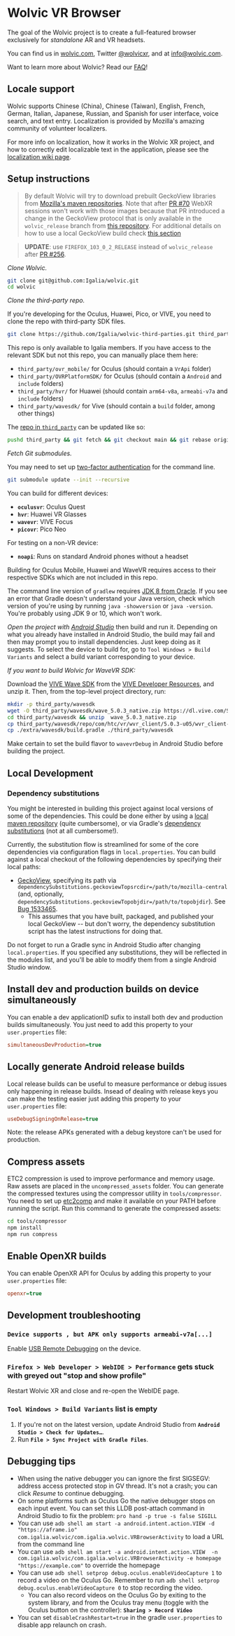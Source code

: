 # Wolvic VR Browser

The goal of the Wolvic project is to create a full-featured browser exclusively for *standalone* AR and VR headsets.

You can find us in [wolvic.com](https://www.wolvic.com), Twitter [@wolvicxr](https://twitter.com/wolvicxr), and at [info@wolvic.com](mailto:info@wolvic.com).

Want to learn more about Wolvic? Read our [FAQ](https://wolvic.com/en/faq)!

## Locale support

Wolvic supports Chinese (China), Chinese (Taiwan), English, French, German, Italian, Japanese, Russian, and Spanish for user interface, voice search, and text entry. Localization is provided by Mozilla's amazing community of volunteer localizers.

For more info on localization, how it works in the Wolvic XR project, and how to correctly edit localizable text in the application, please see the [localization wiki page](https://github.com/MozillaReality/FirefoxReality/wiki/Localization).

## Setup instructions

> By default Wolvic will try to download prebuilt GeckoView libraries from [Mozilla's maven repositories](https://maven.mozilla.org/maven2/org/mozilla/geckoview/?prefix=maven2/org/mozilla/geckoview/). Note that after [PR #70](https://github.com/Igalia/wolvic/pull/70) WebXR sessions won't work with those images because that PR introduced a change in the GeckoView protocol that is only available in the `wolvic_release` branch from [this repository](https://github.com/Igalia/gecko-dev/). For additional details on how to use a local GeckoView build check [this section](#dependency-substitutions)

>  **UPDATE**: use `FIREFOX_103_0_2_RELEASE` instead of `wolvic_release` after [PR #256](https://github.com/Igalia/wolvic/pull/256).

*Clone Wolvic.*

```bash
git clone git@github.com:Igalia/wolvic.git
cd wolvic
```

*Clone the third-party repo.*

If you're developing for the Oculus, Huawei, Pico, or VIVE, you need to clone the repo with third-party SDK files.

```bash
git clone https://github.com/Igalia/wolvic-third-parties.git third_party
```

This repo is only available to Igalia members. If you have access to the relevant SDK but not this repo, you can manually place them here:

 - `third_party/ovr_mobile/` for Oculus (should contain a `VrApi` folder)
 - `third_party/OVRPlatformSDK/` for Oculus (should contain a `Android` and `include` folders)
 - `third_party/hvr/` for Huawei (should contain  `arm64-v8a`, `armeabi-v7a` and `include` folders)
 - `third_party/wavesdk/` for Vive (should contain a `build` folder, among other things)

The [repo in `third_party`](https://github.com/Igalia/wolvic-third-parties) can be updated like so:

```bash
pushd third_party && git fetch && git checkout main && git rebase origin/main && popd
```

*Fetch Git submodules.*

You may need to set up [two-factor authentication](https://blog.github.com/2013-09-03-two-factor-authentication/#how-does-it-work-for-command-line-git) for the command line.

```bash
git submodule update --init --recursive
```

You can build for different devices:

- **`oculusvr`**: Oculus Quest
- **`hvr`**: Huawei VR Glasses
- **`wavevr`**: VIVE Focus
- **`picovr`**: Pico Neo

For testing on a non-VR device:

- **`noapi`**: Runs on standard Android phones without a headset

Building for Oculus Mobile, Huawei and WaveVR requires access to their respective SDKs which are not included in this repo.

The command line version of `gradlew` requires [JDK 8 from Oracle](http://www.oracle.com/technetwork/java/javase/downloads/jdk8-downloads-2133151.html). If you see an error that Gradle doesn't understand your Java version, check which version of you're using by running `java -showversion` or `java -version`. You're probably using JDK 9 or 10, which won't work.

*Open the project with [Android Studio](https://developer.android.com/studio/index.html)* then build and run it. Depending on what you already have installed in Android Studio, the build may fail and then may prompt you to install dependencies. Just keep doing as it suggests. To select the device to build for, go to `Tool Windows > Build Variants` and select a build variant corresponding to your device.

*If you want to build Wolvic for WaveVR SDK:*

Download the [VIVE Wave SDK](https://developer.vive.com/resources/knowledgebase/wave-sdk/) from the [VIVE Developer Resources](https://vivedeveloper.com/), and unzip it. Then, from the top-level project directory, run:

```bash
mkdir -p third_party/wavesdk
wget -O third_party/wavesdk/wave_5.0.3_native.zip https://dl.vive.com/SDK/wave/wave_5.0.3_native.zip
cd third_party/wavesdk && unzip  wave_5.0.3_native.zip
cp third_party/wavesdk/repo/com/htc/vr/wvr_client/5.0.3-u05/wvr_client-5.0.3-u05.aar third_party/wavesdk/wvr_client-5.0.3-u05.aar
cp ./extra/wavesdk/build.gradle ./third_party/wavesdk
```

Make certain to set the build flavor to `wavevrDebug` in Android Studio before building the project.

## Local Development

### Dependency substitutions

You might be interested in building this project against local versions of some of the dependencies.
This could be done either by using a [local maven repository](https://mozilla-mobile.github.io/android-components/contributing/testing-components-inside-app) (quite cumbersome), or via Gradle's [dependency substitutions](https://docs.gradle.org/current/userguide/customizing_dependency_resolution_behavior.html) (not at all cumbersome!).

Currently, the substitution flow is streamlined for some of the core dependencies via configuration flags in `local.properties`. You can build against a local checkout of the following dependencies by specifying their local paths:
- [GeckoView](https://hg.mozilla.org/mozilla-central), specifying its path via `dependencySubstitutions.geckoviewTopsrcdir=/path/to/mozilla-central` (and, optionally, `dependencySubstitutions.geckoviewTopobjdir=/path/to/topobjdir`). See [Bug 1533465](https://bugzilla.mozilla.org/show_bug.cgi?id=1533465).
  - This assumes that you have built, packaged, and published your local GeckoView -- but don't worry, the dependency substitution script has the latest instructions for doing that.

Do not forget to run a Gradle sync in Android Studio after changing `local.properties`. If you specified any substitutions, they will be reflected in the modules list, and you'll be able to modify them from a single Android Studio window.


## Install dev and production builds on device simultaneously

You can enable a dev applicationID sufix to install both dev and production builds simultaneously. You just need to add this property to your `user.properties` file:

```ini
simultaneousDevProduction=true
```
## Locally generate Android release builds

Local release builds can be useful to measure performance or debug issues only happening in release builds. Insead of dealing with release keys you can make the testing easier just adding this property to your `user.properties` file:

```ini
useDebugSigningOnRelease=true
```

Note: the release APKs generated with a debug keystore can't be used for production.

## Compress assets

ETC2 compression is used to improve performance and memory usage. Raw assets are placed in the `uncompressed_assets` folder. You can generate the compressed textures using the compressor utility in `tools/compressor`. You need to set up [etc2comp](https://github.com/google/etc2comp) and make it available on your PATH before running the script. Run this command to generate the compressed assets:

```bash
cd tools/compressor
npm install
npm run compress
```

## Enable OpenXR builds
You can enable OpenXR API for Oculus by adding this property to your `user.properties` file:

```ini
openxr=true
```

## Development troubleshooting

### `Device supports , but APK only supports armeabi-v7a[...]`

Enable [USB Remote Debugging](https://github.com/MozillaReality/FirefoxReality/wiki/Developer-Info#remote-debugging) on the device.

### **`Firefox > Web Developer > WebIDE > Performance`** gets stuck with greyed out "stop and show profile"

Restart Wolvic XR and close and re-open the WebIDE page.

### **`Tool Windows > Build Variants`** list is empty

1. If you're not on the latest version, update Android Studio from **`Android Studio > Check for Updates…`**.
2. Run **`File > Sync Project with Gradle Files`**.

## Debugging tips

- When using the native debugger you can ignore the first SIGSEGV: address access protected stop in GV thread. It's not a crash; you can click *Resume* to continue debugging.
- On some platforms such as Oculus Go the native debugger stops on each input event. You can set this LLDB post-attach command in Android Studio to fix the problem: `pro hand -p true -s false SIGILL`
- You can use `adb shell am start -a android.intent.action.VIEW -d "https://aframe.io" com.igalia.wolvic/com.igalia.wolvic.VRBrowserActivity` to load a URL from the command line
- You can use `adb shell am start -a android.intent.action.VIEW  -n com.igalia.wolvic/com.igalia.wolvic.VRBrowserActivity -e homepage "https://example.com"` to override the homepage
- You can use `adb shell setprop debug.oculus.enableVideoCapture 1` to record a video on the Oculus Go. Remember to run `adb shell setprop debug.oculus.enableVideoCapture 0` to stop recording the video.
    - You can also record videos on the Oculus Go by exiting to the system library, and from the Oculus tray menu (toggle with the Oculus button on the controller): **`Sharing > Record Video`**
- You can set `disableCrashRestart=true` in the gradle `user.properties` to disable app relaunch on crash.

